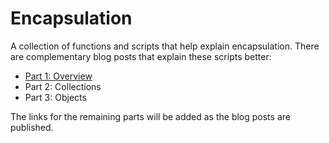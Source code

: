# Encapsulation

A collection of functions and scripts that help explain encapsulation. There
are complementary blog posts that explain these scripts better:

- [Part 1: Overview](http://sk80.co.uk/2016/01/encapsulation-part-1-overview/)
- Part 2: Collections
- Part 3: Objects

The links for the remaining parts will be added as the blog posts are published.
